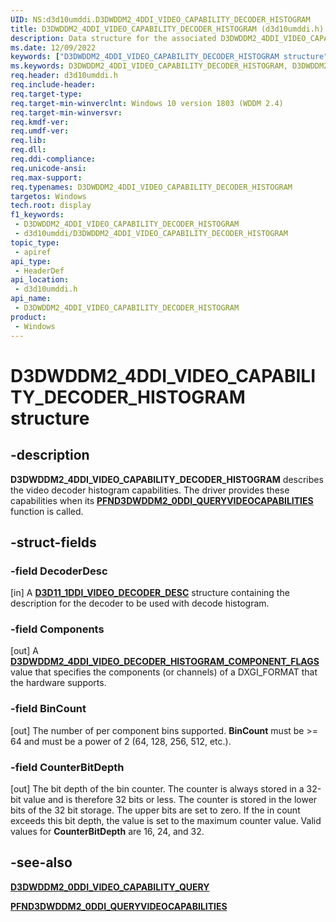 ```yaml
---
UID: NS:d3d10umddi.D3DWDDM2_4DDI_VIDEO_CAPABILITY_DECODER_HISTOGRAM
title: D3DWDDM2_4DDI_VIDEO_CAPABILITY_DECODER_HISTOGRAM (d3d10umddi.h)
description: Data structure for the associated D3DWDDM2_4DDI_VIDEO_CAPABILITY_QUERY_DECODER_HISTOGRAM value in the video capability query D3DWDDM2_0DDI_VIDEO_CAPABILITY_QUERY enumeration.
ms.date: 12/09/2022
keywords: ["D3DWDDM2_4DDI_VIDEO_CAPABILITY_DECODER_HISTOGRAM structure"]
ms.keywords: D3DWDDM2_4DDI_VIDEO_CAPABILITY_DECODER_HISTOGRAM, D3DWDDM2_4DDI_VIDEO_CAPABILITY_DECODER_HISTOGRAM,
req.header: d3d10umddi.h
req.include-header: 
req.target-type: 
req.target-min-winverclnt: Windows 10 version 1803 (WDDM 2.4)
req.target-min-winversvr: 
req.kmdf-ver: 
req.umdf-ver: 
req.lib: 
req.dll: 
req.ddi-compliance: 
req.unicode-ansi: 
req.max-support: 
req.typenames: D3DWDDM2_4DDI_VIDEO_CAPABILITY_DECODER_HISTOGRAM
targetos: Windows
tech.root: display
f1_keywords:
 - D3DWDDM2_4DDI_VIDEO_CAPABILITY_DECODER_HISTOGRAM
 - d3d10umddi/D3DWDDM2_4DDI_VIDEO_CAPABILITY_DECODER_HISTOGRAM
topic_type:
 - apiref
api_type:
 - HeaderDef
api_location:
 - d3d10umddi.h
api_name:
 - D3DWDDM2_4DDI_VIDEO_CAPABILITY_DECODER_HISTOGRAM
product:
 - Windows
---
```


# D3DWDDM2_4DDI_VIDEO_CAPABILITY_DECODER_HISTOGRAM structure

## -description

**D3DWDDM2_4DDI_VIDEO_CAPABILITY_DECODER_HISTOGRAM** describes the video decoder histogram capabilities. The driver provides these capabilities when its [**PFND3DWDDM2_0DDI_QUERYVIDEOCAPABILITIES**](nc-d3d10umddi-pfnd3dwddm2_0ddi_queryvideocapabilities.md) function is called.

## -struct-fields

### -field DecoderDesc

[in] A [**D3D11_1DDI_VIDEO_DECODER_DESC**](ns-d3d10umddi-d3d11_1ddi_video_decoder_desc.md) structure containing the description for the decoder to be used with decode histogram.

### -field Components

[out] A [**D3DWDDM2_4DDI_VIDEO_DECODER_HISTOGRAM_COMPONENT_FLAGS**](ne-d3d10umddi-d3dwddm2_4ddi_video_decoder_histogram_component_flags.md) value that specifies the components (or channels) of a DXGI_FORMAT that the hardware supports.

### -field BinCount

[out] The number of per component bins supported. **BinCount** must be >= 64 and must be a power of 2 (64, 128, 256, 512, etc.).

### -field CounterBitDepth

[out] The bit depth of the bin counter. The counter is always stored in a 32-bit value and is therefore 32 bits or less. The counter is stored in the lower bits of the 32 bit storage. The upper bits are set to zero. If the in count exceeds this bit depth, the value is set to the maximum counter value. Valid values for **CounterBitDepth** are 16, 24, and 32.

## -see-also

[**D3DWDDM2_0DDI_VIDEO_CAPABILITY_QUERY**](ne-d3d10umddi-d3dwddm2_0ddi_video_capability_query.md)

[**PFND3DWDDM2_0DDI_QUERYVIDEOCAPABILITIES**](nc-d3d10umddi-pfnd3dwddm2_0ddi_queryvideocapabilities.md)
